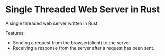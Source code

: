 # Single Threaded Web Server in Rust

A single threaded web server written in Rust.

Features:

- Sending a request from the browser(client) to the server.
- Receiving a response from the server after a request has been sent.
